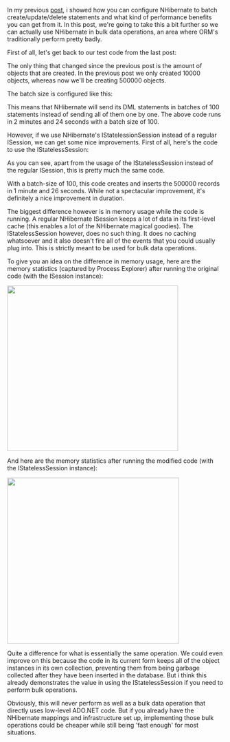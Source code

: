 In my previous <a href="http://davybrion.com/blog/2008/10/batching-nhibernates-dm-statements/">post</a>, i showed how you can configure NHibernate to batch create/update/delete statements and what kind of performance benefits you can get from it.  In this post, we're going to take this a bit further so we can actually use NHibernate in bulk data operations, an area where ORM's traditionally perform pretty badly.

First of all, let's get back to our test code from the last post:

<script src="https://gist.github.com/3684023.js?file=s1.cs"></script>

The only thing that changed since the previous post is the amount of objects that are created. In the previous post we only created 10000 objects, whereas now we'll be creating 500000 objects.

The batch size is configured like this:

<script src="https://gist.github.com/3684023.js?file=s2.xml"></script>

This means that NHibernate will send its DML statements in batches of 100 statements instead of sending all of them one by one.  The above code runs in 2 minutes and 24 seconds with a batch size of 100.  

However, if we use NHibernate's IStatelessionSession instead of a regular ISession, we can get some nice improvements.  First of all, here's the code to use the IStatelessSession:

<script src="https://gist.github.com/3684023.js?file=s3.cs"></script>

As you can see, apart from the usage of the IStatelessSession instead of the regular ISession, this is pretty much the same code.

With a batch-size of 100, this code creates and inserts the 500000 records in 1 minute and 26 seconds.  While not a spectacular improvement, it's definitely a nice improvement in duration.

The biggest difference however is in memory usage while the code is running. A regular NHibernate ISession keeps a lot of data in its first-level cache (this enables a lot of the NHibernate magical goodies).  The IStatelessSession however, does no such thing.  It does no caching whatsoever and it also doesn't fire all of the events that you could usually plug into.  This is strictly meant to be used for bulk data operations.

To give you an idea on the difference in memory usage, here are the memory statistics (captured by Process Explorer) after running the original code (with the ISession instance):

<a href="http://davybrion.com/blog/wp-content/uploads/2008/10/isession.png"><img src="http://davybrion.com/blog/wp-content/uploads/2008/10/isession.png" alt="" title="isession" width="398" height="385" class="alignnone size-full wp-image-551" /></a>

And here are the memory statistics after running the modified code (with the IStatelessSession instance):

<a href="http://davybrion.com/blog/wp-content/uploads/2008/10/istatelesssession.png"><img src="http://davybrion.com/blog/wp-content/uploads/2008/10/istatelesssession.png" alt="" title="istatelesssession" width="400" height="386" class="alignnone size-full wp-image-552" /></a>

Quite a difference for what is essentially the same operation.  We could even improve on this because the code in its current form keeps all of the object instances in its own collection, preventing them from being garbage collected after they have been inserted in the database.  But i think this already demonstrates the value in using the IStatelessSession if you need to perform bulk operations.

Obviously, this will never perform as well as a bulk data operation that directly uses low-level ADO.NET code.  But if you already have the NHibernate mappings and infrastructure set up, implementing those bulk operations could be cheaper while still being 'fast enough' for most situations.